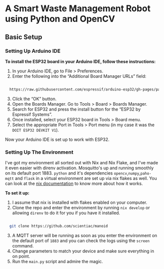 # A Smart Waste Management Robot using Python and OpenCV

## Basic Setup

### Setting Up Arduino IDE

**To install the ESP32 board in your Arduino IDE, follow these instructions:**

1. In your Arduino IDE, go to File > Preferences.
2. Enter the following into the “Additional Board Manager URLs” field:
```bash

  https://raw.githubusercontent.com/espressif/arduino-esp32/gh-pages/package_esp32_index.json

```
3. Click the “OK” button.
4. Open the Boards Manager. Go to Tools > Board > Boards Manager.
5. Search for ESP32 and press the install button for the “ESP32 by Espressif Systems”.
6. Once installed, select your ESP32 board in Tools > Board menu.
7. Select the appropriate Port in Tools > Port menu (in my case it was the `DOIT ESP32 DEVKIT V1`).


Now your Arduino IDE is set up to work with ESP32.

### Setting Up The Environment
I've got my environment all sorted out with Nix and Nix Flake, and I've made it even easier with direnv activation. Mosquitto's up and running smoothly on its default port 1883. `python` and it's dependencies `opencv`,`numpy`,`paho-mqtt` and `flask` in a virtual environment are set up via nix flakes as well. You can look at the [nix documentation](https://nix.dev/) to know more about how it works.

**To set it up:**
1. I assume that nix is installed with flakes enabled on your computer. 
2. Clone the repo and enter the environment by running `nix develop` or allowing `direnv` to do it for you if you have it installed.
```bash

  git clone https://github.com/scientiac/manoid

```
3. A MQTT server will be running as soon as you enter the environment on the default port of `1883` and you can check the logs using the `screen` command.
4. Change parameters to match your device and make sure everything in on point.
5. Run the `main.py` script and admire the magic.
